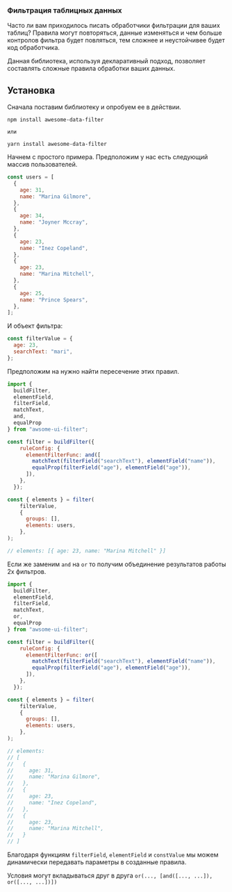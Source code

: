 ### Фильтрация таблицных данных 

Часто ли вам приходилось писать обработчики фильтрации для ваших таблиц? Правила могут повторяться, данные изменяться и чем больше контролов фильтра будет повляться, тем сложнее и неустойчивее будет код обработчика.

Данная библиотека, используя декларативный подход, позволяет составлять сложные правила обработки ваших данных.


## Установка

Сначала поставим библиотеку и опробуем ее в действии.

```text
npm install awesome-data-filter

или

yarn install awesome-data-filter
``` 
Начнем с простого примера.
Предположим у нас есть следующий массив пользователей.

```javascript
const users = [
  {
    age: 31,
    name: "Marina Gilmore",
  },
  {
    age: 34,
    name: "Joyner Mccray",
  },
  {
    age: 23,
    name: "Inez Copeland",
  },
  {
    age: 23,
    name: "Marina Mitchell",
  },
  {
    age: 25,
    name: "Prince Spears",
  },
];
```

И объект фильтра:

```javascript
const filterValue = {
  age: 23,
  searchText: "mari",
};
```

Предположим на нужно найти пересечение этих правил.

```javascript
import { 
  buildFilter, 
  elementField, 
  filterField, 
  matchText, 
  and,
  equalProp
} from "awsome-ui-filter";

const filter = buildFilter({
    ruleConfig: {
      elementFilterFunc: and([
        matchText(filterField("searchText"), elementField("name")),
        equalProp(filterField("age"), elementField("age")),
      ]),
    },
  });

const { elements } = filter(
    filterValue,
    {
      groups: [],
      elements: users,
    },
);

// elements: [{ age: 23, name: "Marina Mitchell" }]
```

Если же заменим `and` на `or` то получим объединение результатов работы 2х фильтров.

```javascript
import { 
  buildFilter, 
  elementField, 
  filterField, 
  matchText, 
  or,
  equalProp
} from "awsome-ui-filter";

const filter = buildFilter({
    ruleConfig: {
      elementFilterFunc: or([
        matchText(filterField("searchText"), elementField("name")),
        equalProp(filterField("age"), elementField("age")),
      ]),
    },
  });

const { elements } = filter(
    filterValue,
    {
      groups: [],
      elements: users,
    },
);

// elements: 
// [
//   {
//     age: 31,
//     name: "Marina Gilmore",
//   },
//   {
//     age: 23,
//     name: "Inez Copeland",
//   },
//   {
//     age: 23,
//     name: "Marina Mitchell",
//   }
// ]
```

Благодаря функциям `filterField`, `elementField` и `constValue` мы можем динамически передавать параметры в созданные правила.

Условия могут вкладываться друг в друга ``or(..., [and([..., ...]), or([..., ...])])``
